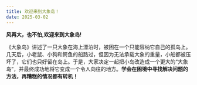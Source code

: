 ```yaml
---
title: 欢迎来到大象岛！
date: 2025-03-02
---
```


**风再大，也不怕,欢迎来到大象岛!**

<!--more-->

《大象岛》讲述了一只大象在海上漂泊时，被困在一个只能容纳它自己的孤岛上。几天后，小老鼠、小狗和鳄鱼的船路过，但因为无法承载大象的重量，小船都被压坏了，它们也只好留在岛上。于是，大家决定一起把小岛改造成一个更大的“大象岛”，并最终成功地将它变成一个令人向往的地方。**学会在困境中寻找解决问题的方法，再糟糕的情况都有转机！**
